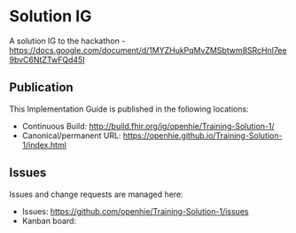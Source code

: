 # Solution IG

A solution IG to the hackathon - https://docs.google.com/document/d/1MYZHukPqMvZMSbtwm8SRcHnl7ee9bvC6NtZTwFQd45I

## Publication 

This Implementation Guide is published in the following locations:

* Continuous Build: <http://build.fhir.org/ig/openhie/Training-Solution-1/>
* Canonical/permanent URL: <https://openhie.github.io/Training-Solution-1/index.html>

## Issues

Issues and change requests are managed here:  

* Issues:  <https://github.com/openhie/Training-Solution-1/issues>  
* Kanban board: 
